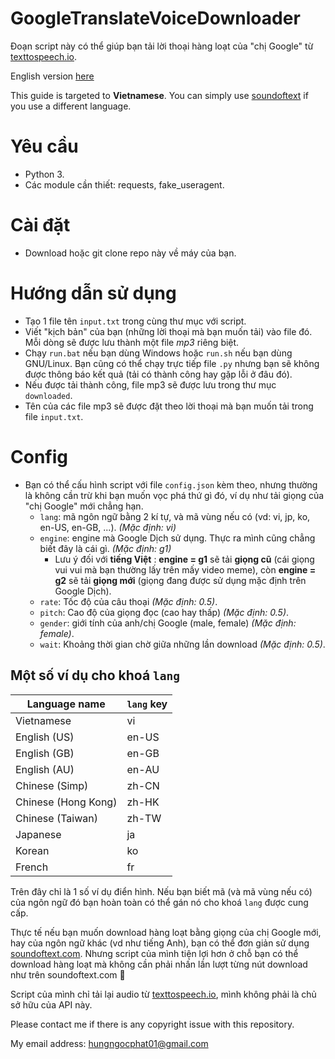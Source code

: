 # GoogleTranslateVoiceDownloader
Đoạn script này có thể giúp bạn tải lời thoại hàng loạt của "chị Google" từ [texttospeech.io](https://texttospeech.io).

English version [here](README-en.md)

This guide is targeted to **Vietnamese**. You can simply use [soundoftext](https://soundoftext.com) if you use a different language.

# Yêu cầu
* Python 3.
* Các module cần thiết: requests, fake_useragent.

# Cài đặt
* Download hoặc git clone repo này về máy của bạn.

# Hướng dẫn sử dụng
* Tạo 1 file tên `input.txt` trong cùng thư mục với script.
* Viết "kịch bản" của bạn (những lời thoại mà bạn muốn tải) vào file đó. Mỗi dòng sẽ được lưu thành một file *mp3* riêng biệt.
* Chạy `run.bat` nếu bạn dùng Windows hoặc `run.sh` nếu bạn dùng GNU/Linux. Bạn cũng có thể chạy trực tiếp file `.py` nhưng bạn sẽ không được thông báo kết quả (tải có thành công hay gặp lỗi ở đâu đó).
* Nếu được tải thành công, file mp3 sẽ được lưu trong thư mục `downloaded`.
* Tên của các file mp3 sẽ được đặt theo lời thoại mà bạn muốn tải trong file `input.txt`.

# Config
* Bạn có thể cấu hình script với file `config.json` kèm theo, nhưng thường là không cần trừ khi bạn muốn vọc phá thứ gì đó, ví dụ như tải giọng của "chị Google" mới chẳng hạn.
    * `lang`: mã ngôn ngữ bằng 2 kí tự, và mã vùng nếu có (vd: vi, jp, ko, en-US, en-GB, ...). *(Mặc định: vi)*
    * `engine`: engine mà Google Dịch sử dụng. Thực ra mình cũng chẳng biết đây là cái gì. *(Mặc định: g1)*
        * Lưu ý đối với **tiếng Việt** : **engine = g1** sẽ tải **giọng cũ** (cái giọng vui vui mà bạn thường lấy trên mấy video meme), còn **engine = g2** sẽ tải **giọng mới** (giọng đang được sử dụng mặc định trên Google Dịch).
    * `rate`: Tốc độ của câu thoại *(Mặc định: 0.5)*.
    * `pitch`: Cao độ của giọng đọc (cao hay thấp) *(Mặc định: 0.5)*.
    * `gender`: giới tính của anh/chị Google (male, female) *(Mặc định: female)*.
    * `wait`: Khoảng thời gian chờ giữa những lần download *(Mặc định: 0.5)*.

## Một số ví dụ cho khoá `lang`
| Language name       | `lang` key |
| ------------------- | ---------- |
| Vietnamese          | vi         |
| English (US)        | en-US      |
| English (GB)        | en-GB      |
| English (AU)        | en-AU      |
| Chinese (Simp)      | zh-CN      |
| Chinese (Hong Kong) | zh-HK      |
| Chinese (Taiwan)    | zh-TW      |
| Japanese            | ja         |
| Korean              | ko         |
| French              | fr         |

Trên đây chỉ là 1 số ví dụ điển hình. Nếu bạn biết mã (và mã vùng nếu có) của ngôn ngữ đó bạn hoàn toàn có thể gán nó cho khoá `lang` được cung cấp.

Thực tế nếu bạn muốn download hàng loạt bằng giọng của chị Google mới, hay của ngôn ngữ khác (vd như tiếng Anh), bạn có thể đơn giản sử dụng [soundoftext.com](https://soundoftext.com).
Nhưng script của mình tiện lợi hơn ở chỗ bạn có thể download hàng loạt mà không cần phải nhấn lần lượt từng nút download như trên soundoftext.com 🐧

Script của mình chỉ tải lại audio từ [texttospeech.io](https://texttospeech.io), mình không phải là chủ sở hữu của API này.

Please contact me if there is any copyright issue with this repository.

My email address: hungngocphat01@gmail.com